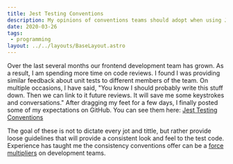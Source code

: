 ```yaml
---
title: Jest Testing Conventions
description: My opinions of conventions teams should adopt when using Jest.
date: 2020-03-26
tags:
 - programming
layout: ../../layouts/BaseLayout.astro
---
```


Over the last several months our frontend development team has grown. As a result, I am spending more time on code reviews. I found I was providing similar feedback about unit tests to different members of the team. On multiple occasions, I have said, "You know I should probably write this stuff down. Then we can link to it future reviews. It will save me some keystrokes and conversations." After dragging my feet for a few days, I finally posted some of my expectations on GitHub. You can see them here: [Jest Testing Conventions](https://github.com/sleslein/vscode/blob/master/jest-testing-conventions.md) 

The goal of these is not to dictate every jot and tittle, but rather provide loose guidelines that will provide a consistent look and feel to the test code. Experience has taught me the consistency conventions offer can be a [force multipliers](https://ardalis.com/becoming-a-developer-team-force-multiplier/) on development teams.

